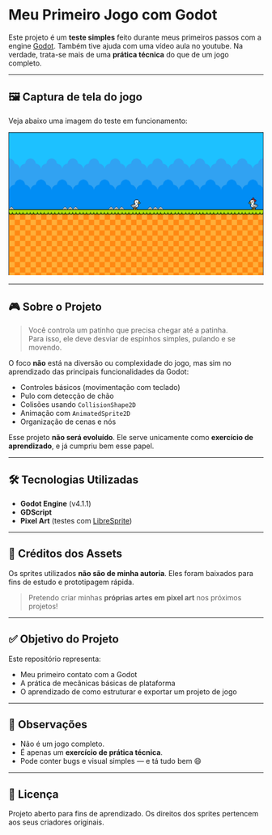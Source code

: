 # Meu Primeiro Jogo com Godot

Este projeto é um **teste simples** feito durante meus primeiros passos com a engine [Godot](https://godotengine.org/). Também tive ajuda com uma vídeo aula no youtube. 
Na verdade, trata-se mais de uma **prática técnica** do que de um jogo completo.

---

## 🖼️ Captura de tela do jogo

Veja abaixo uma imagem do teste em funcionamento:

![Screenshot do jogo](Art%20Assets/print.png)

---

## 🎮 Sobre o Projeto

> Você controla um patinho que precisa chegar até a patinha.  
> Para isso, ele deve desviar de espinhos simples, pulando e se movendo.

O foco **não** está na diversão ou complexidade do jogo, mas sim no aprendizado das principais funcionalidades da Godot:

- Controles básicos (movimentação com teclado)
- Pulo com detecção de chão
- Colisões usando `CollisionShape2D`
- Animação com `AnimatedSprite2D`
- Organização de cenas e nós

Esse projeto **não será evoluído**. Ele serve unicamente como **exercício de aprendizado**, e já cumpriu bem esse papel.

---

## 🛠️ Tecnologias Utilizadas

- **Godot Engine** (v4.1.1)
- **GDScript**
- **Pixel Art** (testes com [LibreSprite](https://libresprite.github.io/))

---

## 🎨 Créditos dos Assets

Os sprites utilizados **não são de minha autoria**. Eles foram baixados para fins de estudo e prototipagem rápida.

> Pretendo criar minhas **próprias artes em pixel art** nos próximos projetos!

---

## ✅ Objetivo do Projeto

Este repositório representa:

- Meu primeiro contato com a Godot
- A prática de mecânicas básicas de plataforma
- O aprendizado de como estruturar e exportar um projeto de jogo

---

## 📌 Observações

- Não é um jogo completo.
- É apenas um **exercício de prática técnica**.
- Pode conter bugs e visual simples — e tá tudo bem 😄

---

## 📄 Licença

Projeto aberto para fins de aprendizado. Os direitos dos sprites pertencem aos seus criadores originais.

